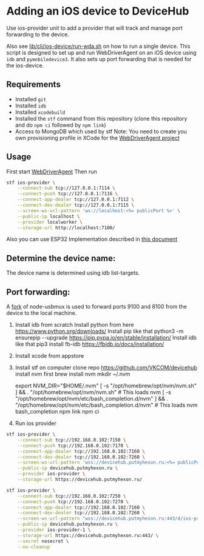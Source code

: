 # Adding an iOS device to DeviceHub

Use ios-provider unit to add a provider that will track and manage port forwarding to the device.

Also see [lib/cli/ios-device/run-wda.sh](../../lib/cli/ios-device/run-wda.sh) on how to run a single device.
This script is designed to set up and run WebDriverAgent on an iOS device using `idb` and `pymobiledevice3`. It also sets up port forwarding that is needed for the ios-device.

## Requirements

-   Installed `git`
-   Installed `idb`
-   Installed `xcodebuild`
-   Installed the `stf` command from this repository (clone this repository and do `npm ci` followed by `npm link`)
-   Access to MongoDB which used by stf
    Note: You need to create you own provisioning profile in XCode for the [WebDriverAgent project](../../WebDriverAgent)

## Usage

First start [WebDriverAgent](./../WebDriverAgent/)
Then run

```bash
stf ios-provider \
    --connect-sub tcp://127.0.0.1:7114 \
    --connect-push tcp://127.0.0.1:7116 \
    --connect-app-dealer tcp://127.0.0.1:7112 \
    --connect-dev-dealer tcp://127.0.0.1:7115 \
    --screen-ws-url-pattern 'ws://localhost:<%= publicPort %>' \
    --public-ip localhost \
    --provider localworker \
    --storage-url http://localhost:7100/
```
Also you can use ESP32 Implementation described in [this document](esp32.md)

## Determine the device name:

The device name is determined using idb list-targets.

## Port forwarding:

A [fork](https://github.com/irdkwmnsb/node-usbmux) of node-usbmux is used to forward ports 9100 and 8100 from the device to the local machine.


1. Install idb from scratch
   Install python from here https://www.python.org/downloads/
   Install pip like that python3 -m ensurepip --upgrade https://pip.pypa.io/en/stable/installation/
   Install idb like that pip3 install fb-idb https://fbidb.io/docs/installation/
2. Install xcode from appstore
3. Install stf on computer
   clone repo https://github.com/VKCOM/devicehub
   install nvm first brew install nvm
   mkdir ~/.nvm

   export NVM_DIR="$HOME/.nvm"
   [ -s "/opt/homebrew/opt/nvm/nvm.sh" ] && \. "/opt/homebrew/opt/nvm/nvm.sh"  # This loads nvm
   [ -s "/opt/homebrew/opt/nvm/etc/bash_completion.d/nvm" ] && \. "/opt/homebrew/opt/nvm/etc/bash_completion.d/nvm"  # This loads nvm bash_completion
   npm link
   npm ci
4. Run ios provider
```bash
stf ios-provider \
    --connect-sub tcp://192.168.0.102:7150 \
    --connect-push tcp://192.168.0.102:7170 \
    --connect-app-dealer tcp://192.168.0.102:7160 \
    --connect-dev-dealer tcp://192.168.0.102:7260 \
    --screen-ws-url-pattern 'wss://devicehub.putmyhexon.ru:<%= publicPort %>' \
    --public-ip devicehub.putmyhexon.ru \
    --provider ios-provider \
    --storage-url https://devicehub.putmyhexon.ru/
```
```bash
stf ios-provider \
    --connect-sub tcp://192.168.0.102:7250 \
    --connect-push tcp://192.168.0.102:7270 \
    --connect-app-dealer tcp://192.168.0.102:7160 \
    --connect-dev-dealer tcp://192.168.0.102:7260 \
    --screen-ws-url-pattern "wss://devicehub.putmyhexon.ru:443/d/ios-provider-1/<%= publicPort %>/" \
    --public-ip devicehub.putmyhexon.ru \
    --provider ios-provider-1 \
    --storage-url https://devicehub.putmyhexon.ru:443/ \
    --secret nosecret \
    --no-cleanup
```